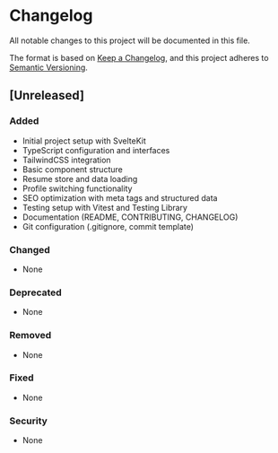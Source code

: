 # Changelog

All notable changes to this project will be documented in this file.

The format is based on [Keep a Changelog](https://keepachangelog.com/en/1.0.0/),
and this project adheres to [Semantic Versioning](https://semver.org/spec/v2.0.0.html).

## [Unreleased]

### Added
- Initial project setup with SvelteKit
- TypeScript configuration and interfaces
- TailwindCSS integration
- Basic component structure
- Resume store and data loading
- Profile switching functionality
- SEO optimization with meta tags and structured data
- Testing setup with Vitest and Testing Library
- Documentation (README, CONTRIBUTING, CHANGELOG)
- Git configuration (.gitignore, commit template)

### Changed
- None

### Deprecated
- None

### Removed
- None

### Fixed
- None

### Security
- None 